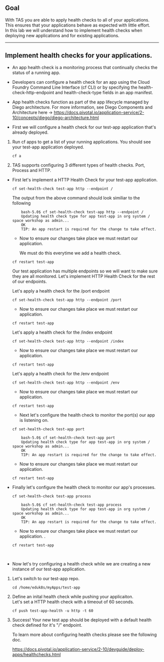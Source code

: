 ## Goal

With TAS you are able to apply health checks to all of your applications.   This ensures that your applications behave as expected with little effort.  
In this lab we will understand how to implement health checks when deploying new applications and for existing applications.   

---


## Implement health checks for your applications.  

- An app health check is a monitoring process that continually checks the status of a running app.

- Developers can configure a health check for an app using the Cloud Foundry Command Line Interface (cf CLI) or by specifying the health-check-http-endpoint and health-check-type fields in an app manifest.

- App health checks function as part of the app lifecycle managed by Diego architecture. For more information, see Diego Components and Architecture here -> https://docs.pivotal.io/application-service/2-10/concepts/diego/diego-architecture.html



- First we will configure a health check for our test-app application that's already deployed.   

1.  Run cf apps to get a list of your running applications.   You should see your test-app application deployed.   
    ```execute-2
    cf a
    ```
2. TAS supports configuring 3 different types of health checks.  Port, Process and HTTP.   
- First let's implement a HTTP Health Check for your test-app application.    
   
    ```execute-2
    cf set-health-check test-app http --endpoint /
    ```
    The output from the above command should look similiar to the following 
    
    ```
        bash-5.0$ cf set-health-check test-app http --endpoint /
        Updating health check type for app test-app in org system / space workshop as admin...
        OK
        TIP: An app restart is required for the change to take effect.

    ```
    
    - Now to ensure our changes take place we must restart our application.
    
      We must do this everytime we add a health check.   
      
    ```execute-2
    cf restart test-app 
    ```

    
    Our test application has multiple endpoints so we will want to make sure they are all monitored. 
    Let's implement HTTP Health Check for the rest of our endpoints.   
    
    Let's apply a health check for the /port endpoint
    
    ```execute-2
    cf set-health-check test-app http --endpoint /port
    ```
    
    - Now to ensure our changes take place we must restart our application.    
    
    ```execute-2
    cf restart test-app 
    ```
    
    Let's apply a health check for the /index endpoint

    ```execute-2
    cf set-health-check test-app http --endpoint /index
    ```
    - Now to ensure our changes take place we must restart our application.    
    
    ```execute-2
    cf restart test-app 
    ```

    Let's apply a health check for the /env endpoint

    ```execute-2
    cf set-health-check test-app http --endpoint /env
    ```
    
    - Now to ensure our changes take place we must restart our application.    
    
    ```execute-2
    cf restart test-app 
    ```
      
    - Next let's configure the health check to monitor the port(s) our app is listening on. 
    
    ```execute-2
    cf set-health-check test-app port
    ```
    
    ```
        bash-5.0$ cf set-health-check test-app port 
        Updating health check type for app test-app in org system / space workshop as admin...
        OK
        TIP: An app restart is required for the change to take effect.
    ```

    - Now to ensure our changes take place we must restart our application.    
    
    ```execute-2
    cf restart test-app 
    ```
    
- Finally let's configure the health check to monitor our app's processes. 
    ```execute-2
    cf set-health-check test-app process
    ```
    
    ```
        bash-5.0$ cf set-health-check test-app process
        Updating health check type for app test-app in org system / space workshop as admin...
        OK
        TIP: An app restart is required for the change to take effect.
    ```
    
    - Now to ensure our changes take place we must restart our application.    . 
    ```execute-2
    cf restart test-app 
    ```

<br/>

- Now let's try configuring a health check while we are creating a new instance of our test-app application.   

1.  Let's switch to our test-app repo. 

    ```execute-2
    cd /home/eduk8s/myApps/test-app
    ``` 
    
2.  Define an inital health check while pushing your applicaiton.   
    Let's set a HTTP health check with a timeout of 60 seconds.   
    
    ```execute-2
    cf push test-app-health -u http -t 60
    ```
    
3.  Success! Your new test app should be deployed with a default health check defined for it's "/" endpoint.

    To learn more about configuring health checks please see the following doc. 
    
    https://docs.pivotal.io/application-service/2-10/devguide/deploy-apps/healthchecks.html


